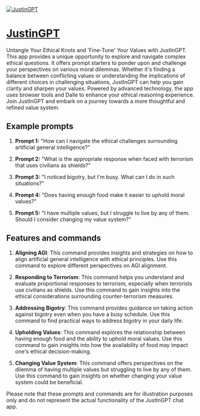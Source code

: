 [![JustinGPT](https://files.oaiusercontent.com/file-o7u4bchZPlX1q96T9e8lOY8K?se=2123-10-18T17%3A30%3A31Z&sp=r&sv=2021-08-06&sr=b&rscc=max-age%3D31536000%2C%20immutable&rscd=attachment%3B%20filename%3D0f3410c5-e32a-44c3-ad71-ed8421ffa0cc.png&sig=tzLjL0YIRRDOVB83IMfFWHkcBYLzYuekzp2ShZqoKLg%3D)](https://chat.openai.com/g/g-7z2JKXQRN-justingpt)

# [JustinGPT](https://chat.openai.com/g/g-7z2JKXQRN-justingpt)

Untangle Your Ethical Knots and 'Fine-Tune' Your Values with JustInGPT. This app provides a unique opportunity to explore and navigate complex ethical questions. It offers prompt starters to ponder upon and challenge your perspectives on various moral dilemmas. Whether it's finding a balance between conflicting values or understanding the implications of different choices in challenging situations, JustInGPT can help you gain clarity and sharpen your values. Powered by advanced technology, the app uses browser tools and Dalle to enhance your ethical reasoning experience. Join JustInGPT and embark on a journey towards a more thoughtful and refined value system.

## Example prompts

1. **Prompt 1:** "How can I navigate the ethical challenges surrounding artificial general intelligence?"

2. **Prompt 2:** "What is the appropriate response when faced with terrorism that uses civilians as shields?"

3. **Prompt 3:** "I noticed bigotry, but I'm busy. What can I do in such situations?"

4. **Prompt 4:** "Does having enough food make it easier to uphold moral values?"

5. **Prompt 5:** "I have multiple values, but I struggle to live by any of them. Should I consider changing my value system?"

## Features and commands

1. **Aligning AGI**: This command provides insights and strategies on how to align artificial general intelligence with ethical principles. Use this command to explore different perspectives on AGI alignment.

2. **Responding to Terrorism**: This command helps you understand and evaluate proportional responses to terrorism, especially when terrorists use civilians as shields. Use this command to gain insights into the ethical considerations surrounding counter-terrorism measures.

3. **Addressing Bigotry**: This command provides guidance on taking action against bigotry even when you have a busy schedule. Use this command to find practical ways to address bigotry in your daily life.

4. **Upholding Values**: This command explores the relationship between having enough food and the ability to uphold moral values. Use this command to gain insights into how the availability of food may impact one's ethical decision-making.

5. **Changing Value System**: This command offers perspectives on the dilemma of having multiple values but struggling to live by any of them. Use this command to gain insights on whether changing your value system could be beneficial.

Please note that these prompts and commands are for illustration purposes only and do not represent the actual functionality of the JustInGPT chat app.